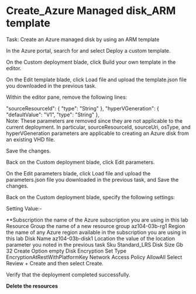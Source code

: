 # Create_Azure Managed disk_ARM template


Task: Create an Azure managed disk by using an ARM template

In the Azure portal, search for and select Deploy a custom template.

On the Custom deployment blade, click Build your own template in the editor.

On the Edit template blade, click Load file and upload the template.json file you downloaded in the previous task.

Within the editor pane, remove the following lines:

"sourceResourceId": {
    "type": "String"
},
"hyperVGeneration": {
    "defaultValue": "V1",
    "type": "String"
},      
Note: These parameters are removed since they are not applicable to the current deployment. In particular, sourceResourceId, sourceUri, osType, and hyperVGeneration parameters are applicable to creating an Azure disk from an existing VHD file.

Save the changes.

Back on the Custom deployment blade, click Edit parameters.

On the Edit parameters blade, click Load file and upload the parameters.json file you downloaded in the previous task, and Save the changes.

Back on the Custom deployment blade, specify the following settings:

Setting	Value:-

**Subscription the name of the Azure subscription you are using in this lab
Resource Group	the name of a new resource group az104-03b-rg1
Region	the name of any Azure region available in the subscription you are using in this lab
Disk Name	az104-03b-disk1
Location	the value of the location parameter you noted in the previous task
Sku	Standard_LRS
Disk Size Gb	32
Create Option	empty
Disk Encryption Set Type	EncryptionAtRestWithPlatformKey
Network Access Policy	AllowAll
Select Review + Create and then select Create.

Verify that the deployment completed successfully.


**Delete the resources**
